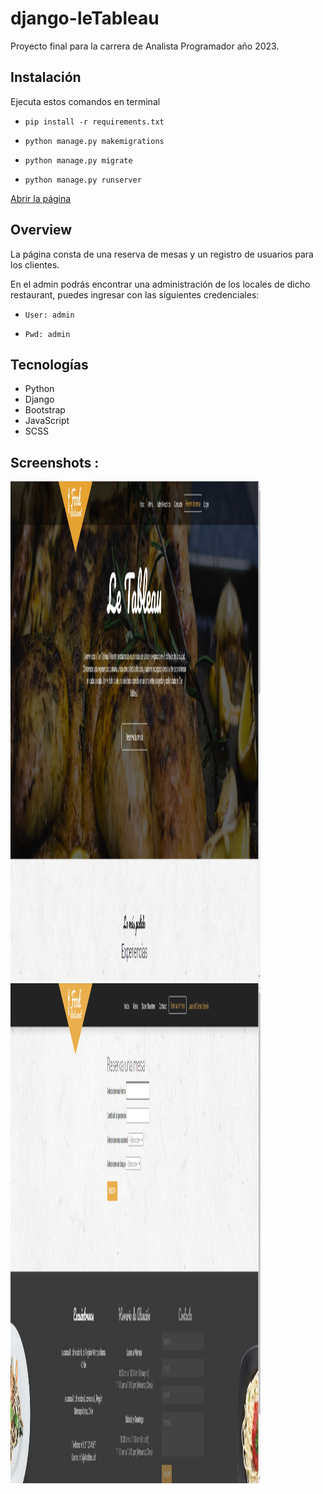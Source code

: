 # django-leTableau

Proyecto final para la carrera de Analista Programador año 2023.

## Instalación
    
Ejecuta estos comandos en terminal

* `pip install -r requirements.txt`

* `python manage.py makemigrations`

* `python manage.py migrate`

* `python manage.py runserver`

[Abrir la página](http://127.0.0.1:8000/)

## Overview
    
La página consta de una reserva de mesas y un registro de usuarios para los clientes.

En el admin podrás encontrar una administración de los locales de dicho restaurant, puedes ingresar con las siguientes credenciales:

* `User: admin`

* `Pwd: admin`

## Tecnologías
* Python
* Django
* Bootstrap
* JavaScript
* SCSS    
  
## Screenshots : 
<img src="static/img/preview/front1.jpg" height="800" width="400">
<img src="static/img/preview/front2.png" height="800" width="400">

